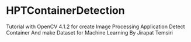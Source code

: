 # HPTContainerDetection

Tutorial with OpenCV 4.1.2 for create Image Processing Application Detect Container And make Dataset for Machine Learning
By Jirapat Temsiri
